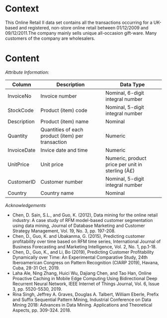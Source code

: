 

# Context
This Online Retail II data set contains all the transactions occurring for a UK-based and registered, non-store online retail between 01/12/2009 and 09/12/2011.The company mainly sells unique all-occasion gift-ware. Many customers of the company are wholesalers.

# Content
*Attribute Information:*

| Column | Description | Data Type |
|--------|-------------|-----------|
| InvoiceNo | Invoice number | Nominal, 6-digit integral number |
| StockCode | Product (item) code | Nominal, 5-digit integral number |
| Description | Product (item) name | Nominal |
| Quantity | Quantities of each product (item) per transaction | Numeric |
| InvoiceDate | Invice date and time | Numeric |
| UnitPrice | Unit price | Numeric, product price per unit in sterling (Â£) |
| CustomerID | Customer number | Nominal, 5-digit integral number |
| Country | Country name | Nominal | 

*Acknowledgements*
* Chen, D. Sain, S.L., and Guo, K. (2012), Data mining for the online retail industry: A case study of RFM model-based customer segmentation using data mining, Journal of Database Marketing and Customer Strategy Management, Vol. 19, No. 3, pp. 197-208.
* Chen, D., Guo, K. and Ubakanma, G. (2015), Predicting customer profitability over time based on RFM time series, International Journal of Business Forecasting and Marketing Intelligence, Vol. 2, No. 1, pp.1-18.
* Chen, D., Guo, K., and Li, Bo (2019), Predicting Customer Profitability Dynamically over Time: An Experimental Comparative Study, 24th Iberoamerican Congress on Pattern Recognition (CIARP 2019), Havana, Cuba, 28-31 Oct, 2019.
* Laha Ale, Ning Zhang, Huici Wu, Dajiang Chen, and Tao Han, Online Proactive Caching in Mobile Edge Computing Using Bidirectional Deep Recurrent Neural Network, IEEE Internet of Things Journal, Vol. 6, Issue 3, pp. 5520-5530, 2019.
* Rina Singh, Jeffrey A. Graves, Douglas A. Talbert, William Eberle, Prefix and Suffix Sequential Pattern Mining, Industrial Conference on Data Mining 2018: Advances in Data Mining. Applications and Theoretical Aspects, pp. 309-324. 2018.
